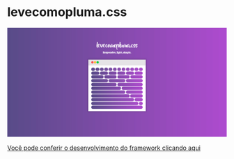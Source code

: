 # levecomopluma.css

![levecomopluma.css](https://raw.githubusercontent.com/gustavoquinalha/levecomopluma.css/master/screen.jpg)


[Você pode conferir o desenvolvimento do framework clicando aqui](https://gustavoquinalha.github.io/levecomoplumacss/)

